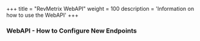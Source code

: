 +++
title = "RevMetrix WebAPI"
weight = 100
description = 'Information on how to use the WebAPI'
+++

### WebAPI - How to Configure New Endpoints
